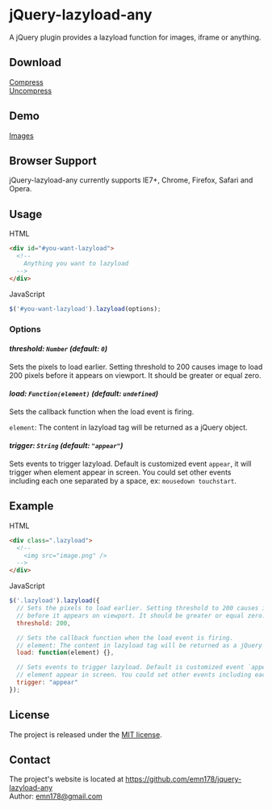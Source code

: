 # jQuery-lazyload-any
A jQuery plugin provides a lazyload function for images, iframe or anything.

## Download
[Compress](https://raw.github.com/emn178/jquery-lazyload-any/master/build/jquery.lazyload-any.min.js)  
[Uncompress](https://raw.github.com/emn178/jquery-lazyload-any/master/src/jquery.lazyload-any.js)

## Demo
[Images](http://emn178.github.io/jquery-lazyload-any/demo/images/)

## Browser Support
jQuery-lazyload-any currently supports IE7+, Chrome, Firefox, Safari and Opera.

## Usage
HTML
```HTML
<div id="#you-want-lazyload">
  <!--
    Anything you want to lazyload
  -->
</div>
```
JavaScript
```JavaScript
$('#you-want-lazyload').lazyload(options);
```

### Options
#### *threshold: `Number` (default: `0`)*

Sets the pixels to load earlier. Setting threshold to 200 causes image to load 200 pixels before it appears on viewport. It should be greater or equal zero.

#### *load: `Function(element)` (default: `undefined`)*

Sets the callback function when the load event is firing.

`element`: The content in lazyload tag will be returned as a jQuery object.

#### *trigger: `String` (default: `"appear"`)*

Sets events to trigger lazyload. Default is customized event `appear`, it will trigger when element appear in screen. You could set other events including each one separated by a space, ex: `mousedown touchstart`.

## Example
HTML
```HTML
<div class=".lazyload">
  <!--
    <img src="image.png" />
  -->
</div>
```
JavaScript
```JavaScript
$('.lazyload').lazyload({
  // Sets the pixels to load earlier. Setting threshold to 200 causes image to load 200 pixels
  // before it appears on viewport. It should be greater or equal zero.
  threshold: 200,

  // Sets the callback function when the load event is firing.
  // element: The content in lazyload tag will be returned as a jQuery object.
  load: function(element) {},

  // Sets events to trigger lazyload. Default is customized event `appear`, it will trigger when
  // element appear in screen. You could set other events including each one separated by a space.
  trigger: "appear"
});
```

## License
The project is released under the [MIT license](http://www.opensource.org/licenses/MIT).

## Contact
The project's website is located at https://github.com/emn178/jquery-lazyload-any  
Author: emn178@gmail.com
